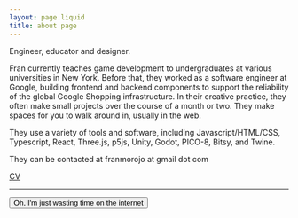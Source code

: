 ```yaml
---
layout: page.liquid
title: about page
---
```



<div class="about">

  Engineer, educator and designer.

  Fran currently teaches game development to undergraduates at various universities in New York. Before that, they worked as a software engineer at Google, building frontend and backend components to support the reliability of the global Google Shopping infrastructure. In their creative practice, they often make small projects over the course of a month or two. They make spaces for you to walk around in, usually in the web. 

  They use a variety of tools and software, including Javascript/HTML/CSS, Typescript, React, Three.js, p5js, Unity, Godot, PICO-8, Bitsy, and Twine.
  
  They can be contacted at franmorojo at gmail dot com 

  <a href="/cv">CV</a>
</div>


<hr>

<button 
  onclick="document.getElementById('about-hidden1').style.display = 'block'">
  Oh, I'm just wasting time on the internet
</button>

<div id="about-hidden1" style="display: none">
  Hi :) have some tea 

  <p><img style="width: 150px;" src="/assets/tea.gif" /></p>

  <button 
    onclick="document.getElementById('about-hidden2').style.display = 'block'">
    That's a nice crunchy gif of tea
  </button>

<div id="about-hidden2" style="display: none">

[thank you!](https://sustainablewebdesign.org/) anyway, you should [check out something that catches your eye](/archive)

<div/>



</div>
